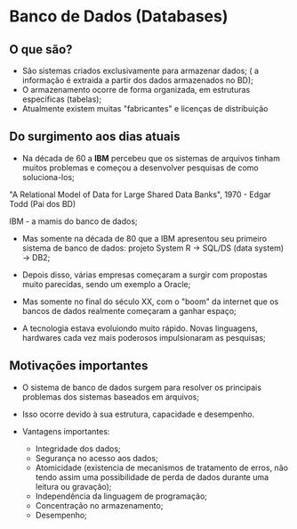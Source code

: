 # Banco de Dados (Databases)

## O que são?

- São sistemas criados exclusivamente para armazenar dados; ( a informação é extraida a partir dos dados armazenados no BD);
- O armazenamento ocorre de forma organizada, em estruturas especificas (tabelas);
- Atualmente existem muitas "fabricantes"  e licenças de distribuição

## Do surgimento aos dias atuais

- Na década de 60 a **IBM** percebeu que os sistemas de arquivos tinham muitos problemas e começou a desenvolver pesquisas de como soluciona-los;

"A Relational Model of Data for Large Shared Data Banks", 1970 - Edgar Todd (Pai dos BD)

IBM - a mamis do banco de dados;

- Mas somente na década de 80 que a IBM apresentou seu primeiro sistema de banco de dados: projeto System R -> SQL/DS (data system) -> DB2;

- Depois disso, várias empresas começaram a surgir com propostas muito parecidas, sendo um exemplo a Oracle;

- Mas somente no final do século XX, com o "boom" da internet que os bancos de dados realmente começaram a ganhar espaço;

- A tecnologia estava evoluiondo muito rápido. Novas linguagens, hardwares cada vez mais poderosos impulsionaram as pesquisas;

## Motivações importantes

- O sistema de banco de dados surgem para resolver os principais problemas dos sistemas baseados em arquivos;

- Isso ocorre devido à sua estrutura, capacidade e desempenho.

- Vantagens importantes:
    - Integridade dos dados;
    - Segurança no acesso aos dados;
    - Atomicidade (existencia de mecanismos de tratamento de erros, não tendo assim uma possibilidade de perda de dados durante uma leitura ou gravação);
    - Independência da linguagem de programação;
    - Concentração no armazenamento;
    - Desempenho;